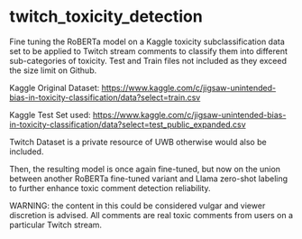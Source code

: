 # twitch_toxicity_detection
Fine tuning the RoBERTa model on a Kaggle toxicity subclassification data set to be applied to Twitch stream comments to classify them into different 
sub-categories of toxicity. Test and Train files not included as they exceed the size limit on Github. 

Kaggle Original Dataset: https://www.kaggle.com/c/jigsaw-unintended-bias-in-toxicity-classification/data?select=train.csv 

Kaggle Test Set used: https://www.kaggle.com/c/jigsaw-unintended-bias-in-toxicity-classification/data?select=test_public_expanded.csv

Twitch Dataset is a private resource of UWB otherwise would also be included.

Then, the resulting model is once again fine-tuned, but now on the union between another RoBERTa fine-tuned variant and Llama zero-shot labeling to further enhance toxic comment detection reliability. 

WARNING: the content in this could be considered vulgar and viewer discretion is advised. All comments are real toxic comments from users on a particular Twitch stream.
